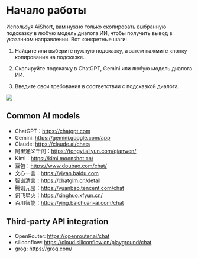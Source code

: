 # Начало работы

Используя AiShort, вам нужно только скопировать выбранную подсказку в любую модель диалога ИИ, чтобы получить вывод в указанном направлении. Вот конкретные шаги:

1. Найдите или выберите нужную подсказку, а затем нажмите кнопку копирования на подсказке.

2. Скопируйте подсказку в ChatGPT, Gemini или любую модель диалога ИИ.

3. Введите свои требования в соответствии с подсказкой диалога.

![](https://img.newzone.top/gif/how-to-use-aishort.gif?imageMogr2/format/webp)

## Common AI models

- ChatGPT：https://chatgpt.com
- Gemini: https://gemini.google.com/app
- Claude: https://claude.ai/chats
- 阿里通义千问：https://tongyi.aliyun.com/qianwen/
- Kimi：https://kimi.moonshot.cn/
- 豆包：https://www.doubao.com/chat/
- 文心一言：https://yiyan.baidu.com
- 智谱清言：https://chatglm.cn/detail
- 腾讯元宝：https://yuanbao.tencent.com/chat
- 讯飞星火：https://xinghuo.xfyun.cn/
- 百川智能：https://ying.baichuan-ai.com/chat

## Third-party API integration

- OpenRouter: https://openrouter.ai/chat
- siliconflow: https://cloud.siliconflow.cn/playground/chat
- grog: https://groq.com/
